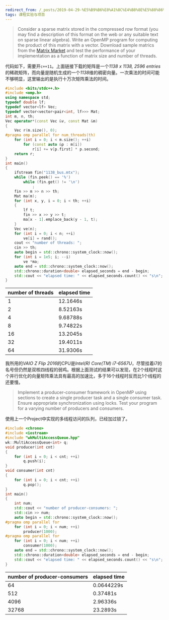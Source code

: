 ```yaml
---
redirect_from: /_posts/2019-04-29-%E5%B9%B6%E8%A1%8C%E4%B8%8E%E5%88%86%E5%B8%83%E5%BC%8F%E8%AE%A1%E7%AE%97-4/
tags: 课程实验与项目
---
```

> Consider a sparse matrix stored in the compressed row format (you may find a description of this format on the web or any suitable text on sparse linear algebra). Write an OpenMP program for computing the product of this matrix with a vector. Download sample matrics from the [Matrix Market](https://math.nist.gov/MatrixMarket/data/Harwell-Boeing/psadmit/1138_bus.html) and test the performance of your implementation as a function of matrix size and number of threads.

代码如下，需要开`c++11`。上面链接下载的矩阵是一个*1138 x 1138, 2596 entries*的稀疏矩阵，而向量是随机生成的一个*1138*维的稠密向量。一次乘法的时间可能不够明显，这里输出的是执行十万次矩阵乘法的时间。
```cpp
#include <bits/stdc++.h>
#include <omp.h>
using namespace std;
typedef double lf;
typedef vector<lf> Vec;
typedef vector<vector<pair<int, lf>>> Mat;
int m, n, th;
Vec operator*(const Vec &v, const Mat &m)
{
	Vec r(m.size(), 0);
#pragma omp parallel for num_threads(th)
	for (int i = 0; i < m.size(); ++i)
		for (const auto &p : m[i])
			r[i] += v[p.first] * p.second;
	return r;
}
int main()
{
	ifstream fin("1138_bus.mtx");
	while (fin.peek() == '%')
		while (fin.get() != '\n')
			;
	fin >> m >> n >> th;
	Mat ma(m);
	for (int x, y, i = 0; i < th; ++i)
	{
		lf t;
		fin >> x >> y >> t;
		ma[x - 1].emplace_back(y - 1, t);
	}
	Vec ve(n);
	for (int i = 0; i < n; ++i)
		ve[i] = rand();
	cout << "number of threads: ";
	cin >> th;
	auto begin = std::chrono::system_clock::now();
	for (int i = 1e5; i; --i)
		ve *ma;
	auto end = std::chrono::system_clock::now();
	std::chrono::duration<double> elapsed_seconds = end - begin;
	std::cout << "elapsed time: " << elapsed_seconds.count() << "s\n";
}
```

|number of threads|elapsed time|
|-|-|
|1|12.1646s|
|2|8.52163s|
|4|9.68788s|
|8|9.74822s|
|16|13.2045s|
|32|19.4011s|
|64|31.9306s|

我所用的*VAIO Z Flip 2016*的CPU是*Intel(R) Core(TM) i7-6567U*，尽管挂着i7的名号但仍然是双核四线程的弱鸡。根据上面测试的结果可以发现，在2个线程时这个并行优化的向量矩阵乘法具有最高的加速比，多于16个线程时反而比1个线程的还要慢。
> Implement a producer-consumer framework in OpenMP using sections to create a single producer task and a single consumer task. Ensure appropriate synchronization using locks. Test your program for a varying number of producers and consumers.

使用上一个Project中实现的多线程访问的队列，已经加过锁了。
```cpp
#include <chrono>
#include <iostream>
#include "wkMultiAccessQueue.hpp"
wk::MultiAccessQueue<int> q;
void producer(int cnt)
{
	for (int i = 0; i < cnt; ++i)
		q.push(i);
}
void consumer(int cnt)
{
	for (int i = 0; i < cnt; ++i)
		q.pop();
}
int main()
{
	int num;
	std::cout << "number of producer-consumers: ";
	std::cin >> num;
	auto begin = std::chrono::system_clock::now();
#pragma omp parallel for
	for (int i = 0; i < num; ++i)
		producer(1000);
#pragma omp parallel for
	for (int i = 0; i < num; ++i)
		consumer(1000);
	auto end = std::chrono::system_clock::now();
	std::chrono::duration<double> elapsed_seconds = end - begin;
	std::cout << "elapsed time: " << elapsed_seconds.count() << "s\n";
}
```

|number of producer-consumers|elapsed time|
|-|-|
|64|0.0644229s|
|512|0.37481s|
|4096|2.96336s|
|32768|23.2893s|
